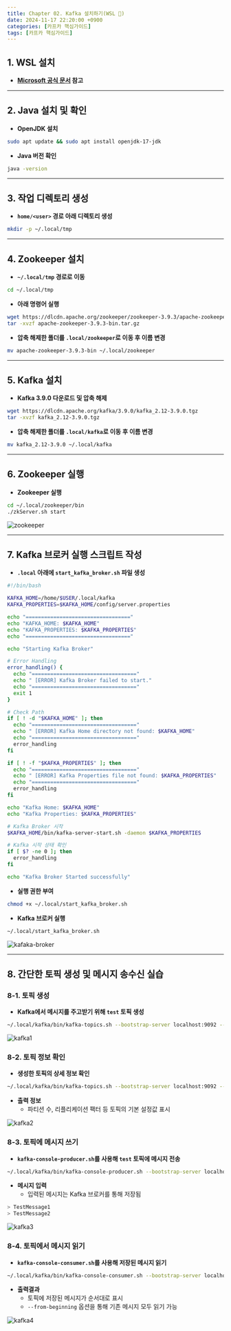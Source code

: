 ```yaml
---
title: Chapter 02. Kafka 설치하기(WSL 🐧)
date: 2024-11-17 22:20:00 +0900
categories: [카프카 핵심가이드]
tags: [카프카 핵심가이드]
---
```


## **1. WSL 설치**
- **[Microsoft 공식 문서](https://learn.microsoft.com/ko-kr/windows/wsl/install) 참고**

---

## **2. Java 설치 및 확인**
- **OpenJDK 설치**

```bash
sudo apt update && sudo apt install openjdk-17-jdk
```

- **Java 버전 확인**

```bash
java -version
```

---

## **3. 작업 디렉토리 생성**
- **`home/<user>` 경로 아래 디렉토리 생성**

```bash
mkdir -p ~/.local/tmp
```

---

## **4. Zookeeper 설치**
- **`~/.local/tmp` 경로로 이동**

```bash
cd ~/.local/tmp
```

- **아래 명령어 실행**

```bash
wget https://dlcdn.apache.org/zookeeper/zookeeper-3.9.3/apache-zookeeper-3.9.3-bin.tar.gz
tar -xvzf apache-zookeeper-3.9.3-bin.tar.gz
```

- **압축 해제한 폴더를 `.local/zookeeper`로 이동 후 이름 변경**

```bash
mv apache-zookeeper-3.9.3-bin ~/.local/zookeeper
```

---

## **5. Kafka 설치**
- **Kafka 3.9.0 다운로드 및 압축 해제**

```bash
wget https://dlcdn.apache.org/kafka/3.9.0/kafka_2.12-3.9.0.tgz
tar -xvzf kafka_2.12-3.9.0.tgz
```

- **압축 해제한 폴더를 `.local/kafka`로 이동 후 이름 변경**

```bash
mv kafka_2.12-3.9.0 ~/.local/kafka
```

---

## **6. Zookeeper 실행**
- **Zookeeper 실행**

```bash
cd ~/.local/zookeeper/bin
./zkServer.sh start
```

![zookeeper](https://github.com/user-attachments/assets/99f48526-aea9-48d2-97e1-758e3d5819f5)


---

## **7. Kafka 브로커 실행 스크립트 작성**
- **`.local` 아래에 `start_kafka_broker.sh` 파일 생성**

```bash
#!/bin/bash

KAFKA_HOME=/home/$USER/.local/kafka
KAFKA_PROPERTIES=$KAFKA_HOME/config/server.properties

echo "=================================="
echo "KAFKA_HOME: $KAFKA_HOME"
echo "KAFKA_PROPERTIES: $KAFKA_PROPERTIES"
echo "=================================="

echo "Starting Kafka Broker"

# Error Handling
error_handling() {
  echo "=================================="
  echo " [ERROR] Kafka Broker failed to start."
  echo "=================================="
  exit 1
}

# Check Path
if [ ! -d "$KAFKA_HOME" ]; then
  echo "=================================="
  echo " [ERROR] Kafka Home directory not found: $KAFKA_HOME"
  echo "=================================="
  error_handling
fi

if [ ! -f "$KAFKA_PROPERTIES" ]; then
  echo "=================================="
  echo " [ERROR] Kafka Properties file not found: $KAFKA_PROPERTIES"
  echo "=================================="
  error_handling
fi

echo "Kafka Home: $KAFKA_HOME"
echo "Kafka Properties: $KAFKA_PROPERTIES"

# Kafka Broker 시작
$KAFKA_HOME/bin/kafka-server-start.sh -daemon $KAFKA_PROPERTIES

# Kafka 시작 상태 확인
if [ $? -ne 0 ]; then
  error_handling
fi

echo "Kafka Broker Started successfully"

```

- **실행 권한 부여**

```bash
chmod +x ~/.local/start_kafka_broker.sh
```

- **Kafka 브로커 실행**

```bash
~/.local/start_kafka_broker.sh
```

![kafaka-broker](https://github.com/user-attachments/assets/c382077b-a5c2-479a-bd3d-a48c1b1974fd)

---

## **8. 간단한 토픽 생성 및 메시지 송수신 실습**

### **8-1. 토픽 생성**
- **Kafka에서 메시지를 주고받기 위해 `test` 토픽 생성**

```bash
~/.local/kafka/bin/kafka-topics.sh --bootstrap-server localhost:9092 --create --replication-factor 1 --partitions 1 --topic test
```

![kafka1](https://github.com/user-attachments/assets/27f091b3-a069-41db-acf5-c19ee1ffcf1f)

### **8-2. 토픽 정보 확인**
- **생성한 토픽의 상세 정보 확인**

```bash
~/.local/kafka/bin/kafka-topics.sh --bootstrap-server localhost:9092 --describe --topic test
```

- **출력 정보**
    - 파티션 수, 리플리케이션 팩터 등 토픽의 기본 설정값 표시

![kafka2](https://github.com/user-attachments/assets/1d724bca-b060-4658-8e8a-a98d85b10c0f)


### **8-3. 토픽에 메시지 쓰기**
- **`kafka-console-producer.sh`를 사용해 `test` 토픽에 메시지 전송**

```bash
~/.local/kafka/bin/kafka-console-producer.sh --bootstrap-server localhost:9092 --topic test
```

- **메시지 입력**
    - 입력된 메시지는 Kafka 브로커를 통해 저장됨

```bash
> TestMessage1
> TestMessage2
```

![kafka3](https://github.com/user-attachments/assets/7f02ce35-da7d-4d91-847a-4bfa7a0e94a1)


### **8-4. 토픽에서 메시지 읽기**
- **`kafka-console-consumer.sh`를 사용해 저장된 메시지 읽기**

```bash
~/.local/kafka/bin/kafka-console-consumer.sh --bootstrap-server localhost:9092 --topic test --from-beginning
```

- **출력결과**
    - 토픽에 저장된 메시지가 순서대로 표시
    - `--from-beginning` 옵션을 통해 기존 메시지 모두 읽기 가능

![kafka4](https://github.com/user-attachments/assets/86f682d7-f195-4b12-8474-93023c921026)

